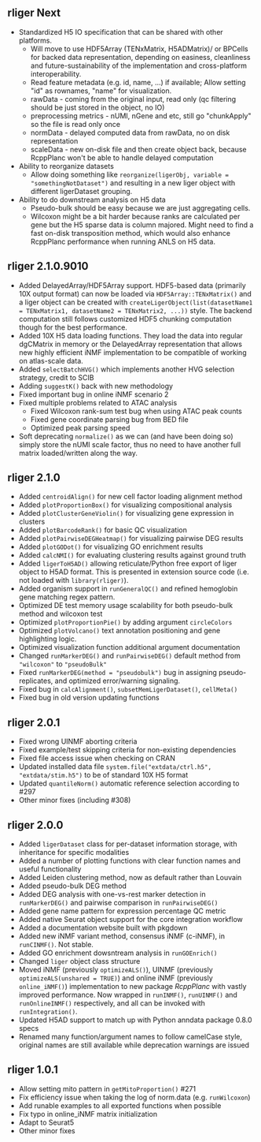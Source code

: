 ## rliger Next

- Standardized H5 IO specification that can be shared with other platforms.
  - Will move to use HDF5Array (TENxMatrix, H5ADMatrix)/ or BPCells for backed data representation, depending on easiness, cleanliness and future-sustainability of the implementation and cross-platform interoperability.
  - Read feature metadata (e.g. id, name, ...) if available; Allow setting "id" as rownames, "name" for visualization.
  - rawData - coming from the original input, read only (qc filtering should be just stored in the object, no IO)
  - preprocessing metrics - nUMI, nGene and etc, still go "chunkApply" so the file is read only once
  - normData - delayed computed data from rawData, no on disk representation
  - scaleData - new on-disk file and then create object back, because RcppPlanc won't be able to handle delayed computation
- Ability to reorganize datasets
  - Allow doing something like `reorganize(ligerObj, variable = "somethingNotDataset")` and resulting in a new liger object with different ligerDataset grouping.
- Ability to do downstream analysis on H5 data
  - Pseudo-bulk should be easy because we are just aggregating cells.
  - Wilcoxon might be a bit harder because ranks are calculated per gene but the H5 sparse data is column majored. Might need to find a fast on-disk transposition method, which would also enhance RcppPlanc performance when running ANLS on H5 data.

## rliger 2.1.0.9010

- Added DelayedArray/HDF5Array support. HDF5-based data (primarily 10X output 
format) can now be loaded via `HDF5Array::TENxMatrix()` and a liger object can be
created with `createLigerObject(list(datasetName1 = TENxMatrix1, datasetName2 = TENxMatrix2, ...))` style. 
The backend computation still follows customized HDF5 chunking computation though for the best performance.
- Added 10X H5 data loading functions. They load the data into regular dgCMatrix in memory or the DelayedArray representation that allows new highly efficient iNMF implementation to be compatible of working on atlas-scale data.
- Added `selectBatchHVG()` which implements another HVG selection strategy, credit to SCIB
- Adding `suggestK()` back with new methodology
- Fixed important bug in online iNMF scenario 2
- Fixed multiple problems related to ATAC analysis
  - Fixed Wilcoxon rank-sum test bug when using ATAC peak counts
  - Fixed gene coordinate parsing bug from BED file
  - Optimized peak parsing speed
- Soft deprecating `normalize()` as we can (and have been doing so) simply store the nUMI scale factor, thus
no need to have another full matrix loaded/written along the way.

## rliger 2.1.0

- Added `centroidAlign()` for new cell factor loading alignment method
- Added `plotProportionBox()` for visualizing compositional analysis
- Added `plotClusterGeneViolin()` for visualizing gene expression in clusters
- Added `plotBarcodeRank()` for basic QC visualization
- Added `plotPairwiseDEGHeatmap()` for visualizing pairwise DEG results
- Added `plotGODot()` for visualizing GO enrichment results
- Added `calcNMI()` for evaluating clustering results against ground truth
- Added `ligerToH5AD()` allowing reticulate/Python free export of liger object to H5AD format. This is presented in extension source code (i.e. not loaded with `library(rliger)`).
- Added organism support in `runGeneralQC()` and refined hemoglobin gene matching regex pattern.
- Optimized DE test memory usage scalability for both pseudo-bulk method and wilcoxon test
- Optimized `plotProportionPie()` by adding argument `circleColors`
- Optimized `plotVolcano()` text annotation positioning and gene highlighting logic.
- Optimized visualization function additional argument documentation
- Changed `runMarkerDEG()` and `runPairwiseDEG()` default method from `"wilcoxon"` to `"pseudoBulk"`
- Fixed `runMarkerDEG(method = "pseudobulk")` bug in assigning pseudo-replicates, and optimized error/warning signaling.
- Fixed bug in `calcAlignment()`, `subsetMemLigerDataset()`, `cellMeta()`
- Fixed bug in old version updating functions

## rliger 2.0.1

- Fixed wrong UINMF aborting criteria
- Fixed example/test skipping criteria for non-existing dependencies
- Fixed file access issue when checking on CRAN
- Updated installed data file `system.file("extdata/ctrl.h5", "extdata/stim.h5")` to be of standard 10X H5 format
- Updated `quantileNorm()` automatic reference selection according to #297
- Other minor fixes (including #308)

## rliger 2.0.0

- Added `ligerDataset` class for per-dataset information storage, with inheritance for specific modalities
- Added a number of plotting functions with clear function names and useful functionality
- Added Leiden clustering method, now as default rather than Louvain
- Added pseudo-bulk DEG method
- Added DEG analysis with one-vs-rest marker detection in `runMarkerDEG()` and pairwise comparison in `runPairwiseDEG()`
- Added gene name pattern for expression percentage QC metric
- Added native Seurat object support for the core integration workflow
- Added a documentation website built with pkgdown
- Added new iNMF variant method, consensus iNMF (c-iNMF), in `runCINMF()`. Not stable.
- Added GO enrichment dowsntream analysis in `runGOEnrich()`
- Changed `liger` object class structure
- Moved iNMF (previously `optimizeALS()`), UINMF (previously `optimizeALS(unshared = TRUE)`) and online iNMF (previously `online_iNMF()`) implementation to new package *RcppPlanc* with vastly improved performance. Now wrapped in `runINMF()`, `runUINMF()` and `runOnlineINMF()` respectively, and all can be invoked with `runIntegration()`.
- Updated H5AD support to match up with Python anndata package 0.8.0 specs
- Renamed many function/argument names to follow camelCase style, original names are still available while deprecation warnings are issued

## rliger 1.0.1

- Allow setting mito pattern in `getMitoProportion()` #271
- Fix efficiency issue when taking the log of norm.data (e.g. `runWilcoxon`)
- Add runable examples to all exported functions when possible
- Fix typo in online_iNMF matrix initialization
- Adapt to Seurat5
- Other minor fixes

